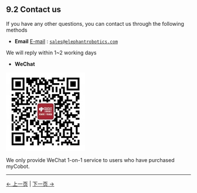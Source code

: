 ## 9.2 Contact us
If you have any other questions, you can contact us through the following methods
+ **Email**
[E-mail](sales@elephantrobotics.com) : <code class="copyable">sales@elephantrobotics.com</code>

We will reply within 1~2 working days
+ **WeChat**

![](../resources/9-AboutUs/wechat.png)

We only provide WeChat 1-on-1 service to users who have purchased myCobot.





---
[← 上一页](9.1-company.md) | [下一页 → ](../README.md)
